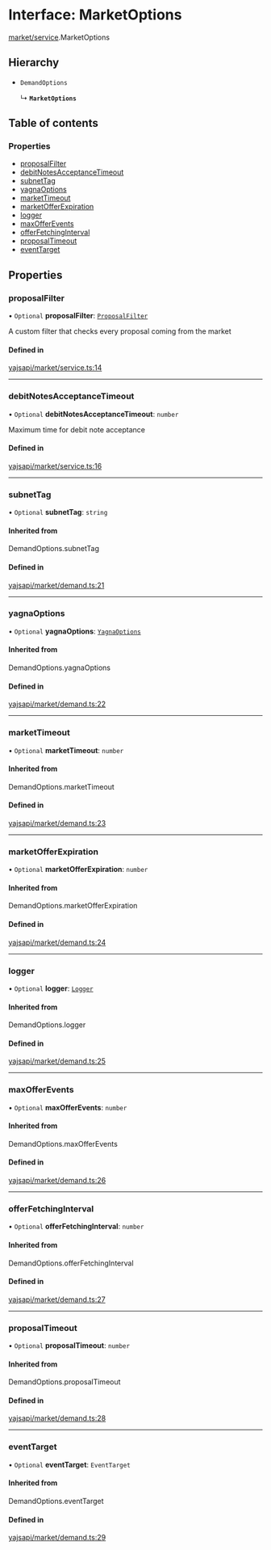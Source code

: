# Interface: MarketOptions

[market/service](../modules/market_service.md).MarketOptions

## Hierarchy

- `DemandOptions`

  ↳ **`MarketOptions`**

## Table of contents

### Properties

- [proposalFilter](market_service.MarketOptions.md#proposalfilter)
- [debitNotesAcceptanceTimeout](market_service.MarketOptions.md#debitnotesacceptancetimeout)
- [subnetTag](market_service.MarketOptions.md#subnettag)
- [yagnaOptions](market_service.MarketOptions.md#yagnaoptions)
- [marketTimeout](market_service.MarketOptions.md#markettimeout)
- [marketOfferExpiration](market_service.MarketOptions.md#marketofferexpiration)
- [logger](market_service.MarketOptions.md#logger)
- [maxOfferEvents](market_service.MarketOptions.md#maxofferevents)
- [offerFetchingInterval](market_service.MarketOptions.md#offerfetchinginterval)
- [proposalTimeout](market_service.MarketOptions.md#proposaltimeout)
- [eventTarget](market_service.MarketOptions.md#eventtarget)

## Properties

### proposalFilter

• `Optional` **proposalFilter**: [`ProposalFilter`](../modules/market_service.md#proposalfilter)

A custom filter that checks every proposal coming from the market

#### Defined in

[yajsapi/market/service.ts:14](https://github.com/golemfactory/yajsapi/blob/87b4066/yajsapi/market/service.ts#L14)

---

### debitNotesAcceptanceTimeout

• `Optional` **debitNotesAcceptanceTimeout**: `number`

Maximum time for debit note acceptance

#### Defined in

[yajsapi/market/service.ts:16](https://github.com/golemfactory/yajsapi/blob/87b4066/yajsapi/market/service.ts#L16)

---

### subnetTag

• `Optional` **subnetTag**: `string`

#### Inherited from

DemandOptions.subnetTag

#### Defined in

[yajsapi/market/demand.ts:21](https://github.com/golemfactory/yajsapi/blob/87b4066/yajsapi/market/demand.ts#L21)

---

### yagnaOptions

• `Optional` **yagnaOptions**: [`YagnaOptions`](../modules/executor_executor.md#yagnaoptions)

#### Inherited from

DemandOptions.yagnaOptions

#### Defined in

[yajsapi/market/demand.ts:22](https://github.com/golemfactory/yajsapi/blob/87b4066/yajsapi/market/demand.ts#L22)

---

### marketTimeout

• `Optional` **marketTimeout**: `number`

#### Inherited from

DemandOptions.marketTimeout

#### Defined in

[yajsapi/market/demand.ts:23](https://github.com/golemfactory/yajsapi/blob/87b4066/yajsapi/market/demand.ts#L23)

---

### marketOfferExpiration

• `Optional` **marketOfferExpiration**: `number`

#### Inherited from

DemandOptions.marketOfferExpiration

#### Defined in

[yajsapi/market/demand.ts:24](https://github.com/golemfactory/yajsapi/blob/87b4066/yajsapi/market/demand.ts#L24)

---

### logger

• `Optional` **logger**: [`Logger`](utils_logger_logger.Logger.md)

#### Inherited from

DemandOptions.logger

#### Defined in

[yajsapi/market/demand.ts:25](https://github.com/golemfactory/yajsapi/blob/87b4066/yajsapi/market/demand.ts#L25)

---

### maxOfferEvents

• `Optional` **maxOfferEvents**: `number`

#### Inherited from

DemandOptions.maxOfferEvents

#### Defined in

[yajsapi/market/demand.ts:26](https://github.com/golemfactory/yajsapi/blob/87b4066/yajsapi/market/demand.ts#L26)

---

### offerFetchingInterval

• `Optional` **offerFetchingInterval**: `number`

#### Inherited from

DemandOptions.offerFetchingInterval

#### Defined in

[yajsapi/market/demand.ts:27](https://github.com/golemfactory/yajsapi/blob/87b4066/yajsapi/market/demand.ts#L27)

---

### proposalTimeout

• `Optional` **proposalTimeout**: `number`

#### Inherited from

DemandOptions.proposalTimeout

#### Defined in

[yajsapi/market/demand.ts:28](https://github.com/golemfactory/yajsapi/blob/87b4066/yajsapi/market/demand.ts#L28)

---

### eventTarget

• `Optional` **eventTarget**: `EventTarget`

#### Inherited from

DemandOptions.eventTarget

#### Defined in

[yajsapi/market/demand.ts:29](https://github.com/golemfactory/yajsapi/blob/87b4066/yajsapi/market/demand.ts#L29)
